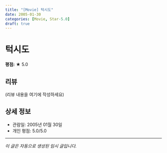 ```yaml
---
title: "[Movie] 턱시도"
date: 2005-01-30
categories: [Movie, Star-5.0]
draft: true
---
```


# 턱시도

**평점:** ★ 5.0

## 리뷰

(리뷰 내용을 여기에 작성하세요)

## 상세 정보

- 관람일: 2005년 01월 30일
- 개인 평점: 5.0/5.0

---

*이 글은 자동으로 생성된 임시 글입니다.*
